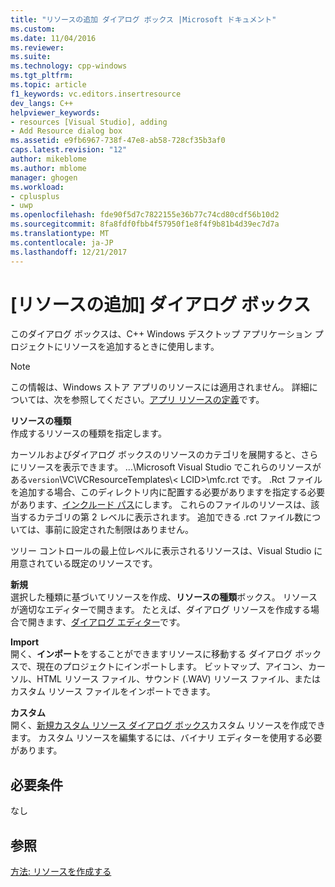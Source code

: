 ```yaml
---
title: "リソースの追加 ダイアログ ボックス |Microsoft ドキュメント"
ms.custom: 
ms.date: 11/04/2016
ms.reviewer: 
ms.suite: 
ms.technology: cpp-windows
ms.tgt_pltfrm: 
ms.topic: article
f1_keywords: vc.editors.insertresource
dev_langs: C++
helpviewer_keywords:
- resources [Visual Studio], adding
- Add Resource dialog box
ms.assetid: e9fb6967-738f-47e8-ab58-728cf35b3af0
caps.latest.revision: "12"
author: mikeblome
ms.author: mblome
manager: ghogen
ms.workload:
- cplusplus
- uwp
ms.openlocfilehash: fde90f5d7c7822155e36b77c74cd80cdf56b10d2
ms.sourcegitcommit: 8fa8fdf0fbb4f57950f1e8f4f9b81b4d39ec7d7a
ms.translationtype: MT
ms.contentlocale: ja-JP
ms.lasthandoff: 12/21/2017
---
```

# <a name="add-resource-dialog-box"></a>[リソースの追加] ダイアログ ボックス
このダイアログ ボックスは、C++ Windows デスクトップ アプリケーション プロジェクトにリソースを追加するときに使用します。  
  
> [!NOTE]
>  この情報は、Windows ストア アプリのリソースには適用されません。 詳細については、次を参照してください。[アプリ リソースの定義](http://msdn.microsoft.com/en-us/476ea844-632c-4467-9ce3-966be1350dd4)です。  
  
 **リソースの種類**  
 作成するリソースの種類を指定します。  
  
 カーソルおよびダイアログ ボックスのリソースのカテゴリを展開すると、さらにリソースを表示できます。 ...\Microsoft Visual Studio でこれらのリソースがある`version`\VC\VCResourceTemplates\\< LCID\>\mfc.rct です。 .Rct ファイルを追加する場合、このディレクトリ内に配置する必要がありますを指定する必要があります、[インクルード パス](../windows/how-to-specify-include-directories-for-resources.md)にします。 これらのファイルのリソースは、該当するカテゴリの第 2 レベルに表示されます。 追加できる .rct ファイル数については、事前に設定された制限はありません。  
  
 ツリー コントロールの最上位レベルに表示されるリソースは、Visual Studio に用意されている既定のリソースです。  
  
 **新規**  
 選択した種類に基づいてリソースを作成、**リソースの種類**ボックス。 リソースが適切なエディターで開きます。 たとえば、ダイアログ リソースを作成する場合で開きます、[ダイアログ エディター](../windows/dialog-editor.md)です。  
  
 **Import**  
 開く、**インポート**をすることができますリソースに移動する ダイアログ ボックスで、現在のプロジェクトにインポートします。 ビットマップ、アイコン、カーソル、HTML リソース ファイル、サウンド (.WAV) リソース ファイル、またはカスタム リソース ファイルをインポートできます。  
  
 **カスタム**  
 開く、[新規カスタム リソース ダイアログ ボックス](../windows/new-custom-resource-dialog-box.md)カスタム リソースを作成できます。 カスタム リソースを編集するには、バイナリ エディターを使用する必要があります。  
  
## <a name="requirements"></a>必要条件  
 なし  
  
## <a name="see-also"></a>参照  
 [方法: リソースを作成する](../windows/how-to-create-a-resource.md)